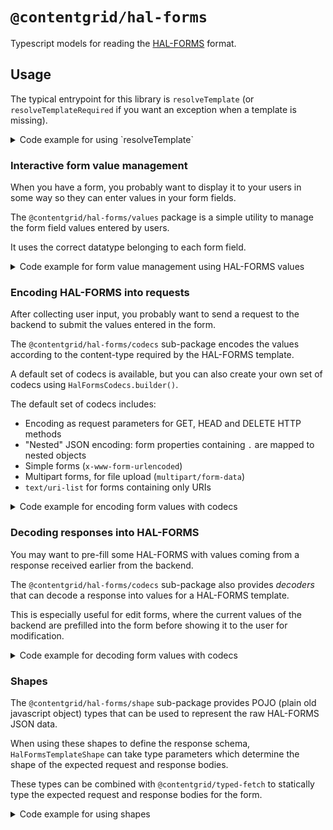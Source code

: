 # `@contentgrid/hal-forms`

Typescript models for reading the [HAL-FORMS](https://rwcbook.github.io/hal-forms/) format.

## Usage

The typical entrypoint for this library is `resolveTemplate` (or `resolveTemplateRequired` if you want an exception when a template is missing).

<details>

<summary>Code example for using `resolveTemplate`</summary>

```typescript
import { resolveTemplateRequired } from "@contentgrid/hal-forms"
import { HalFormsTemplateShape } from "@contentgrid/hal-forms/shape"
import { HalObjectShape } from "@contentgrid/hal/shape"

namespace myLibrary {
    export const response: HalObjectShape<{
        _templates?: {
            search?: HalFormsTemplateShape
        }
    }> = {
        _templates: {
            search: {
                method: "GET",
                target: "http://localhost/gifts/search",
                properties: [
                    {
                        name: "name",
                        required: true
                    }
                ]
            }
        }
    }
}


const template = resolveTemplateRequired(myLibrary.response, "search");

template.properties.forEach(property => {
    console.log(`Parameter: ${property.name}`)
})

```

</details>

### Interactive form value management

When you have a form, you probably want to display it to your users in some way so they can enter values in your form fields.

The `@contentgrid/hal-forms/values` package is a simple utility to manage the form field values entered by users.

It uses the correct datatype belonging to each form field.

<details>

<summary>Code example for form value management using HAL-FORMS values</summary>

```typescript
import { createValues } from "@contentgrid/hal-forms/values"

const templateValues = createValues(template); // template is a HalFormsTemplate

templateValues.values.forEach(value => {
    console.log(`Field ${value.property.name}: ${value.value}`)
})

templateValues = templateValues.withValue("name", "Jeff"); // Creates a new object with the value set

templateValues.values.forEach(value => {
    console.log(`Field ${value.property.name}: ${value.value}`)
})
```

</details>

### Encoding HAL-FORMS into requests

After collecting user input, you probably want to send a request to the backend to submit the values entered in the form.

The `@contentgrid/hal-forms/codecs` sub-package encodes the values according to the content-type required by the HAL-FORMS template.

A default set of codecs is available, but you can also create your own set of codecs using `HalFormsCodecs.builder()`.

The default set of codecs includes:
 * Encoding as request parameters for GET, HEAD and DELETE HTTP methods
 * "Nested" JSON encoding: form properties containing `.` are mapped to nested objects
 * Simple forms (`x-www-form-urlencoded`)
 * Multipart forms, for file upload (`multipart/form-data`)
 * `text/uri-list` for forms containing only URIs

<details>

<summary>Code example for encoding form values with codecs</summary>

```typescript
import codecs from "@contentgrid/hal-forms/codecs";

const request = codecs.requireCodecFor(template) // template is a HalFormsTemplate
    .encode(templateValues); // templateValues is a HalFormValues

// The HAL-FORMS template method, target, contentType and values are encoded in request

// Put some additional headers on your request here
request.headers.set('Authorization', 'Basic ....');

// Perform the HTTP request
const response = await fetch(request);
console.log(response);
```

</details>

### Decoding responses into HAL-FORMS

You may want to pre-fill some HAL-FORMS with values coming from a response received earlier from the backend.

The `@contentgrid/hal-forms/codecs` sub-package also provides _decoders_ that can decode a response into values for a HAL-FORMS template.

This is especially useful for edit forms, where the current values of the backend are prefilled into the form before showing it to the user for modification.

<details>

<summary>Code example for decoding form values with codecs</summary>

```typescript
import codecs from "@contentgrid/hal-forms/codecs";

const templateValues = codecs.requireCodecFor(template) // template is a HalFormsTemplate
    .decode({
        contentType: "application/json",
        body: { // body can be a string encoding a JSON object as well (or FormData)
            name: "Jeff"
        }
    });

// templateValues is the same as created using createValues(template), but with data filled in
templateValues.values.forEach(value => {
    console.log(`Field ${value.property.name}: ${value.value}`)
})
```

</details>


### Shapes

The `@contentgrid/hal-forms/shape` sub-package provides POJO (plain old javascript object) types that can be used to represent the raw HAL-FORMS JSON data.

When using these shapes to define the response schema, `HalFormsTemplateShape` can take type parameters which determine the shape of the expected request and response bodies.

These types can be combined with `@contentgrid/typed-fetch` to statically type the expected request and response bodies for the form.

<details>

<summary>Code example for using shapes</summary>

```typescript
import { HalSlice } from "@contentgrid/hal";
import { resolveTemplateRequired } from "@contentgrid/hal-forms"
import { HalFormsTemplateShape } from "@contentgrid/hal-forms/shape"
import { HalObjectShape, HalSliceShape } from "@contentgrid/hal/shape"
import { fetch, createRequest, Representation } from "@contentgrid/typed-fetch"

namespace myLibrary {

    export interface Gift {
        id: number;
        name: string;
    }

    export interface GiftSearchRequest {
        name?: string;
    }

    export type GiftSearchResponse = HalSliceShape<Gift>;

    export const response: HalObjectShape<{
        _templates?: {
            search?: HalFormsTemplateShape<GiftSearchRequest, GiftSearchResponse>
        }
    }> = {
        _templates: {
            search: {
                method: "GET",
                target: "http://localhost/gifts/search",
                properties: [
                    {
                        name: "name",
                        required: true
                    }
                ]
            }
        }
    }
}

const template = resolveTemplateRequired(myLibrary.response, "search");

const request = createRequest(template.request, {
    body: Representation.json({
        name: "My friend"
    })
});

(async () => {
    const response = await fetch(request);
    if(response.ok) {
        const jsonData = await response.json();
        const page = new HalSlice(jsonData);
        page.items.forEach(item => {
            console.log(item.data.name);
        })
    }

})();
```


### HAL-FORMS builder

In case you want to use the HAL-FORMS models to build your forms, but the API you're using does not have a HAL-FORMS template, you can construct a template by using `@contentgrid/hal-forms/builder`

<details>

<summary>Code example for using HAL-FORMS builder</summary>

```typescript
import buildHalForm from "@contentgrid/hal-forms/builder"

const template = buildHalForm("GET", "http://localhost/gifts/search")
    .addProperty("name", property => property.withType("text").withRequired(true));

template.properties.forEach(property => {
    console.log(`Parameter: ${property.name}`)
})

```

</details>
